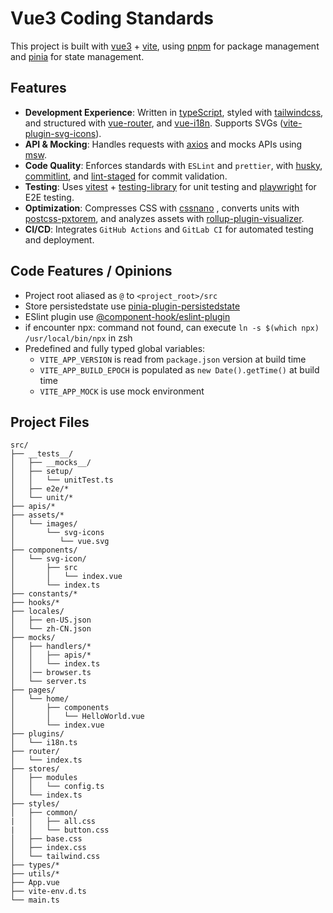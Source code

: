 # Vue3 Coding Standards

This project is built with [vue3](https://vuejs.org/) + [vite](https://vite.dev/), using [pnpm](https://pnpm.io/) for package management and [pinia](https://pinia.vuejs.org/) for state management.

## Features

- **Development Experience**: Written in [typeScript](https://www.typescriptlang.org/), styled with [tailwindcss](https://tailwindcss.com/), and structured with [vue-router](https://router.vuejs.org/), and [vue-i18n](https://vue-i18n.intlify.dev/). Supports SVGs ([vite-plugin-svg-icons](https://github.com/vbenjs/vite-plugin-svg-icons)).
- **API & Mocking**: Handles requests with [axios](https://axios-http.com/docs/intro) and mocks APIs using [msw](https://mswjs.io/).
- **Code Quality**: Enforces standards with `ESLint` and `prettier`, with [husky](https://www.npmjs.com/package/husky), [commitlint](https://commitlint.js.org/#/), and [lint-staged](https://github.com/okonet/lint-staged) for commit validation.
- **Testing**: Uses [vitest](https://vitest.dev/) + [testing-library](https://testing-library.com/) for unit testing and [playwright](https://playwright.dev/) for E2E testing.
- **Optimization**: Compresses CSS with [cssnano](https://cssnano.github.io/cssnano/) , converts units with [postcss-pxtorem](https://www.npmjs.com/package/postcss-pxtorem), and analyzes assets with [rollup-plugin-visualizer](https://github.com/btd/rollup-plugin-visualizer).
- **CI/CD**: Integrates `GitHub Actions` and `GitLab CI` for automated testing and deployment.

## Code Features / Opinions

- Project root aliased as `@` to `<project_root>/src`
- Store persistedstate use [pinia-plugin-persistedstate](https://www.npmjs.com/package/pinia-plugin-persistedstate)
- ESlint plugin use [@component-hook/eslint-plugin](https://www.npmjs.com/package/@component-hook/eslint-plugin?activeTab=readme)
- if encounter npx: command not found, can execute `ln -s $(which npx) /usr/local/bin/npx` in zsh
- Predefined and fully typed global variables:
  - `VITE_APP_VERSION` is read from `package.json` version at build time
  - `VITE_APP_BUILD_EPOCH` is populated as `new Date().getTime()` at build time
  - `VITE_APP_MOCK` is use mock environment

## Project Files

```text
src/
├── __tests__/
│   ├── __mocks__/
│   ├── setup/
│   │   └── unitTest.ts
│   ├── e2e/*
│   └── unit/*
├── apis/*
├── assets/*
│   └── images/
│       └── svg-icons
│          └── vue.svg
├── components/
│   └── svg-icon/
│       ├── src
│       │   └── index.vue
│       └── index.ts
├── constants/*
├── hooks/*
├── locales/
│   ├── en-US.json
│   └── zh-CN.json
├── mocks/
│   ├── handlers/*
│   │   ├── apis/*
│   │   └── index.ts
│   │── browser.ts
│   └── server.ts
├── pages/
│   └── home/
│       ├── components
│       │   └── HelloWorld.vue
│       └── index.vue
├── plugins/
│   └── i18n.ts
├── router/
│   └── index.ts
├── stores/
│   ├── modules
│   │   └── config.ts
│   └── index.ts
├── styles/
│   ├── common/
|   │   ├── all.css
|   │   └── button.css
│   ├── base.css
│   ├── index.css
│   └── tailwind.css
├── types/*
├── utils/*
├── App.vue
├── vite-env.d.ts
└── main.ts
```
